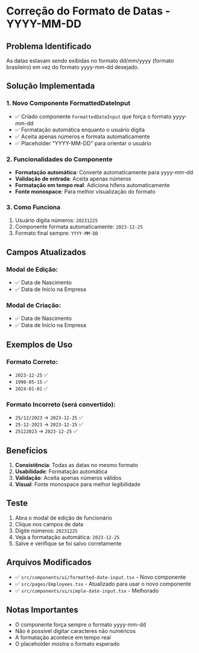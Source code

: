 # Correção do Formato de Datas - YYYY-MM-DD

## Problema Identificado
As datas estavam sendo exibidas no formato dd/mm/yyyy (formato brasileiro) em vez do formato yyyy-mm-dd desejado.

## Solução Implementada

### 1. Novo Componente FormattedDateInput
- ✅ Criado componente `FormattedDateInput` que força o formato yyyy-mm-dd
- ✅ Formatação automática enquanto o usuário digita
- ✅ Aceita apenas números e formata automaticamente
- ✅ Placeholder "YYYY-MM-DD" para orientar o usuário

### 2. Funcionalidades do Componente
- **Formatação automática**: Converte automaticamente para yyyy-mm-dd
- **Validação de entrada**: Aceita apenas números
- **Formatação em tempo real**: Adiciona hífens automaticamente
- **Fonte monospace**: Para melhor visualização do formato

### 3. Como Funciona
1. Usuário digita números: `20231225`
2. Componente formata automaticamente: `2023-12-25`
3. Formato final sempre: `YYYY-MM-DD`

## Campos Atualizados

### Modal de Edição:
- ✅ Data de Nascimento
- ✅ Data de Início na Empresa

### Modal de Criação:
- ✅ Data de Nascimento
- ✅ Data de Início na Empresa

## Exemplos de Uso

### Formato Correto:
- `2023-12-25` ✅
- `1990-05-15` ✅
- `2024-01-01` ✅

### Formato Incorreto (será convertido):
- `25/12/2023` → `2023-12-25` ✅
- `25-12-2023` → `2023-12-25` ✅
- `25122023` → `2023-12-25` ✅

## Benefícios

1. **Consistência**: Todas as datas no mesmo formato
2. **Usabilidade**: Formatação automática
3. **Validação**: Aceita apenas números válidos
4. **Visual**: Fonte monospace para melhor legibilidade

## Teste

1. Abra o modal de edição de funcionário
2. Clique nos campos de data
3. Digite números: `20231225`
4. Veja a formatação automática: `2023-12-25`
5. Salve e verifique se foi salvo corretamente

## Arquivos Modificados

- ✅ `src/components/ui/formatted-date-input.tsx` - Novo componente
- ✅ `src/pages/Employees.tsx` - Atualizado para usar o novo componente
- ✅ `src/components/ui/simple-date-input.tsx` - Melhorado

## Notas Importantes

- O componente força sempre o formato yyyy-mm-dd
- Não é possível digitar caracteres não numéricos
- A formatação acontece em tempo real
- O placeholder mostra o formato esperado 